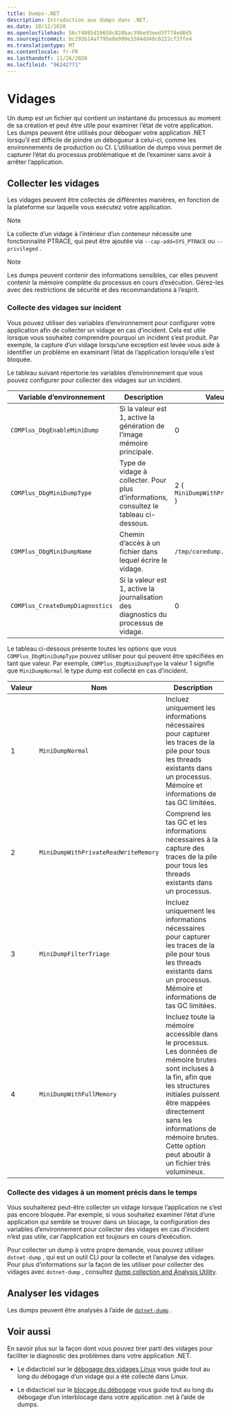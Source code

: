 ```yaml
---
title: Dumps-.NET
description: Introduction aux dumps dans .NET.
ms.date: 10/12/2020
ms.openlocfilehash: 56cf4085d10658c828bac39be93eed3f774e00d5
ms.sourcegitcommit: bc293b14af795e0e999e3304dd40c0222cf2ffe4
ms.translationtype: MT
ms.contentlocale: fr-FR
ms.lasthandoff: 11/26/2020
ms.locfileid: "96242771"
---
```

# <a name="dumps"></a>Vidages

Un dump est un fichier qui contient un instantané du processus au moment de sa création et peut être utile pour examiner l’état de votre application. Les dumps peuvent être utilisés pour déboguer votre application .NET lorsqu’il est difficile de joindre un débogueur à celui-ci, comme les environnements de production ou CI. L’utilisation de dumps vous permet de capturer l’état du processus problématique et de l’examiner sans avoir à arrêter l’application.

## <a name="collect-dumps"></a>Collecter les vidages

Les vidages peuvent être collectés de différentes manières, en fonction de la plateforme sur laquelle vous exécutez votre application.

> [!NOTE]
> La collecte d’un vidage à l’intérieur d’un conteneur nécessite une fonctionnalité PTRACE, qui peut être ajoutée via `--cap-add=SYS_PTRACE` ou `--privileged` .

> [!NOTE]
> Les dumps peuvent contenir des informations sensibles, car elles peuvent contenir la mémoire complète du processus en cours d’exécution. Gérez-les avec des restrictions de sécurité et des recommandations à l’esprit.

### <a name="collecting-dumps-on-crash"></a>Collecte des vidages sur incident

Vous pouvez utiliser des variables d’environnement pour configurer votre application afin de collecter un vidage en cas d’incident. Cela est utile lorsque vous souhaitez comprendre pourquoi un incident s’est produit. Par exemple, la capture d’un vidage lorsqu’une exception est levée vous aide à identifier un problème en examinant l’état de l’application lorsqu’elle s’est bloquée.

Le tableau suivant répertorie les variables d’environnement que vous pouvez configurer pour collecter des vidages sur un incident.

|Variable d’environnement|Description|Valeur par défaut|
|-------|---------|---|
|`COMPlus_DbgEnableMiniDump`|Si la valeur est 1, active la génération de l’image mémoire principale.|0|
|`COMPlus_DbgMiniDumpType`|Type de vidage à collecter. Pour plus d’informations, consultez le tableau ci-dessous.|2 ( `MiniDumpWithPrivateReadWriteMemory` )|
|`COMPlus_DbgMiniDumpName`|Chemin d’accès à un fichier dans lequel écrire le vidage.|`/tmp/coredump.<pid>`|
|`COMPlus_CreateDumpDiagnostics`|Si la valeur est 1, active la journalisation des diagnostics du processus de vidage.|0|

Le tableau ci-dessous présente toutes les options que vous `COMPlus_DbgMiniDumpType` pouvez utiliser pour qui peuvent être spécifiées en tant que valeur. Par exemple, `COMPlus_DbgMiniDumpType` la valeur 1 signifie que `MiniDumpNormal` le type dump est collecté en cas d’incident.

|Valeur|Nom|Description|
|-----|----|-----------|
|1|`MiniDumpNormal`|Incluez uniquement les informations nécessaires pour capturer les traces de la pile pour tous les threads existants dans un processus. Mémoire et informations de tas GC limitées.|
|2|`MiniDumpWithPrivateReadWriteMemory`|Comprend les tas GC et les informations nécessaires à la capture des traces de la pile pour tous les threads existants dans un processus.|
|3|`MiniDumpFilterTriage`|Incluez uniquement les informations nécessaires pour capturer les traces de la pile pour tous les threads existants dans un processus. Mémoire et informations de tas GC limitées.|
|4|`MiniDumpWithFullMemory`|Incluez toute la mémoire accessible dans le processus. Les données de mémoire brutes sont incluses à la fin, afin que les structures initiales puissent être mappées directement sans les informations de mémoire brutes. Cette option peut aboutir à un fichier très volumineux.|

### <a name="collecting-dumps-at-specific-point-in-time"></a>Collecte des vidages à un moment précis dans le temps

Vous souhaiterez peut-être collecter un vidage lorsque l’application ne s’est pas encore bloquée. Par exemple, si vous souhaitez examiner l’état d’une application qui semble se trouver dans un blocage, la configuration des variables d’environnement pour collecter des vidages en cas d’incident n’est pas utile, car l’application est toujours en cours d’exécution.

Pour collecter un dump à votre propre demande, vous pouvez utiliser `dotnet-dump` , qui est un outil CLI pour la collecte et l’analyse des vidages. Pour plus d’informations sur la façon de les utiliser pour collecter des vidages avec `dotnet-dump` , consultez [dump collection and Analysis Utility](dotnet-dump.md).

## <a name="analyze-dumps"></a>Analyser les vidages

Les dumps peuvent être analysés à l’aide de [`dotnet-dump`](dotnet-dump.md) .

## <a name="see-also"></a>Voir aussi

En savoir plus sur la façon dont vous pouvez tirer parti des vidages pour faciliter le diagnostic des problèmes dans votre application .NET.

* Le didacticiel sur le [débogage des vidages Linux](debug-linux-dumps.md) vous guide tout au long du débogage d’un vidage qui a été collecté dans Linux.

* Le didacticiel sur le [blocage du débogage](debug-deadlock.md) vous guide tout au long du débogage d’un interblocage dans votre application .net à l’aide de dumps.
